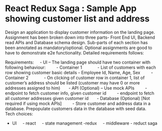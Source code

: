 # React Redux Saga : Sample App showing customer list and address
Design an application to display customer information on the landing page. Assignment has been broken down into three parts- Front End UI, Backend read APIs and Database schema design. Sub-parts of each section has been annotated as mandatory/optional. Optional assignments are good to have to demonstrate e2e functionality. Detailed requirements follows:

Requirements:
    - UI – The landing page should have two container with following behaviour:
        - Container 1
            - List of customers with each row showing customer basic details - Employee Id, Name, Age, Sex
        - Container 2
            - On clicking of customer row in container 1, list of customer’s address should be listed (customer may have 0 or more addresses assigned to him)
 
    - API (Optional) – Use mock APIs 
        - endpoint to fetch customer info, given customer id
        - endpoint to fetch all customer addresses given customer id
 
    - Database (Optional) [Not required if using mock APIs]
        - Store customer and address data in a database. Prepopulate customers data in the database with seed data.
 
Tech choices:
- UI
    - react 
    - state management -redux 
    - middleware - reduct saga 
